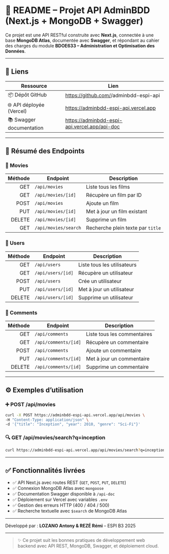 # 📘 README – Projet API AdminBDD (Next.js + MongoDB + Swagger)

Ce projet est une API RESTful construite avec **Next.js**, connectée à une base **MongoDB Atlas**, documentée avec **Swagger**, et répondant au cahier des charges du module **BDOE633 – Administration et Optimisation des Données**.

---

## 🔗 Liens

| Ressource                     | Lien                                                             |
|------------------------------|------------------------------------------------------------------|
| 📦 Dépôt GitHub              | https://github.com/<ton-user>/adminbdd-espi-api                  |
| 🌐 API déployée (Vercel)     | https://adminbdd-espi-api.vercel.app                            |
| 📚 Swagger documentation     | https://adminbdd-espi-api.vercel.app/api-doc                    |

---

## 📌 Résumé des Endpoints

### 🎥 Movies

| Méthode | Endpoint              | Description                         |
|--------:|-----------------------|-------------------------------------|
| GET     | `/api/movies`         | Liste tous les films                |
| GET     | `/api/movies/[id]`    | Récupère un film par ID             |
| POST    | `/api/movies`         | Ajoute un film                      |
| PUT     | `/api/movies/[id]`    | Met à jour un film existant         |
| DELETE  | `/api/movies/[id]`    | Supprime un film                    |
| GET     | `/api/movies/search`  | Recherche plein texte par `title`   |

### 👤 Users

| Méthode | Endpoint              | Description                         |
|--------:|-----------------------|-------------------------------------|
| GET     | `/api/users`          | Liste tous les utilisateurs         |
| GET     | `/api/users/[id]`     | Récupère un utilisateur             |
| POST    | `/api/users`          | Crée un utilisateur                 |
| PUT     | `/api/users/[id]`     | Met à jour un utilisateur           |
| DELETE  | `/api/users/[id]`     | Supprime un utilisateur             |

### 💬 Comments

| Méthode | Endpoint                | Description                         |
|--------:|-------------------------|-------------------------------------|
| GET     | `/api/comments`         | Liste tous les commentaires         |
| GET     | `/api/comments/[id]`    | Récupère un commentaire             |
| POST    | `/api/comments`         | Ajoute un commentaire               |
| PUT     | `/api/comments/[id]`    | Met à jour un commentaire           |
| DELETE  | `/api/comments/[id]`    | Supprime un commentaire             |

---

## ⚙️ Exemples d’utilisation

### ➕ POST /api/movies
```bash
curl -X POST https://adminbdd-espi-api.vercel.app/api/movies \
-H "Content-Type: application/json" \
-d '{"title": "Inception", "year": 2010, "genre": "Sci-Fi"}'
```

### 🔍 GET /api/movies/search?q=inception
```bash
curl https://adminbdd-espi-api.vercel.app/api/movies/search?q=inception
```

---

## ✅ Fonctionnalités livrées

- ✅ API Next.js avec routes REST (`GET`, `POST`, `PUT`, `DELETE`)
- ✅ Connexion MongoDB Atlas avec `mongoose`
- ✅ Documentation Swagger disponible à `/api-doc`
- ✅ Déploiement sur Vercel avec variables `.env`
- ✅ Gestion des erreurs HTTP (400 / 404 / 500)
- ✅ Recherche textuelle avec `$search` de MongoDB Atlas

---


Développé par : **LOZANO Antony & REZÉ Rémi** – ESPI B3 2025

---

> ✨ Ce projet suit les bonnes pratiques de développement web backend avec API REST, MongoDB, Swagger, et déploiement cloud.
